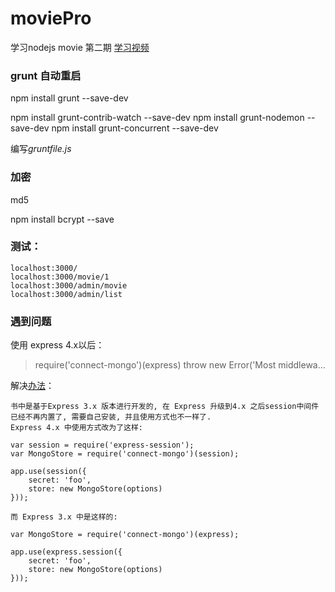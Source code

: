 # moviePro
学习nodejs movie 第二期
[学习视频](http://www.imooc.com/learn/197)


### grunt 自动重启

npm install grunt --save-dev

npm install grunt-contrib-watch --save-dev
npm install grunt-nodemon --save-dev
npm install grunt-concurrent --save-dev

编写*gruntfile.js*

### 加密
md5

npm install bcrypt --save


### 测试：

	localhost:3000/
	localhost:3000/movie/1
	localhost:3000/admin/movie
	localhost:3000/admin/list


### 遇到问题

使用 express 4.x以后：
>	require('connect-mongo')(express)
	throw new Error('Most middlewa...

解决[办法](https://cnodejs.org/topic/5350c12d1969a7b22a65ea6f)：


	书中是基于Express 3.x 版本进行开发的, 在 Express 升级到4.x 之后session中间件已经不再内置了, 需要自己安装, 并且使用方式也不一样了.
	Express 4.x 中使用方式改为了这样:

	var session = require('express-session');
	var MongoStore = require('connect-mongo')(session);

	app.use(session({
	    secret: 'foo',
	    store: new MongoStore(options)
	}));

	而 Express 3.x 中是这样的:

	var MongoStore = require('connect-mongo')(express);

	app.use(express.session({
	    secret: 'foo',
	    store: new MongoStore(options)
	}));



